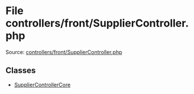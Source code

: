 File controllers/front/SupplierController.php
=========
Source: [controllers/front/SupplierController.php](https://github.com/PrestaShop/PrestaShop/blob/1.6.1.1/controllers/front/SupplierController.php)


Classes
-------

* [SupplierControllerCore](class.SupplierControllerCore.md)

